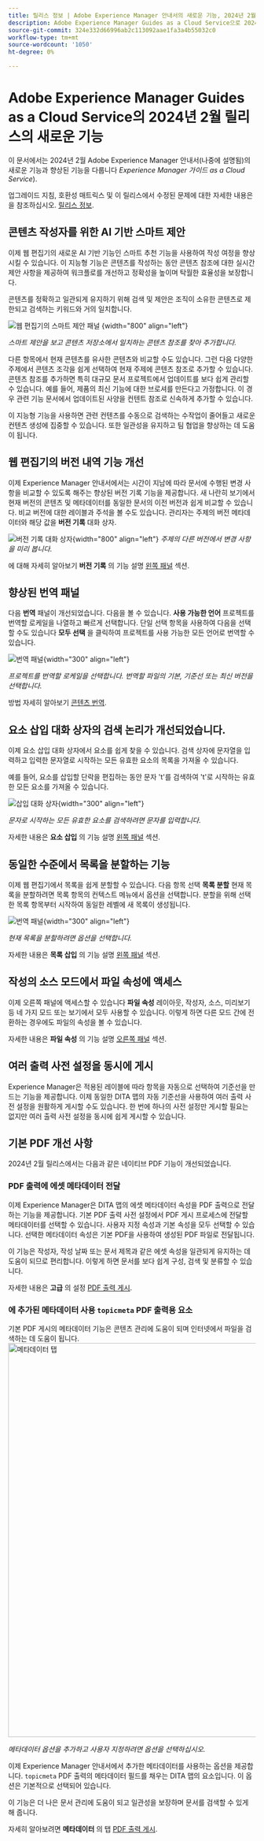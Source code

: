 ```yaml
---
title: 릴리스 정보 | Adobe Experience Manager 안내서의 새로운 기능, 2024년 2월 릴리스
description: Adobe Experience Manager Guides as a Cloud Service으로 2024년 2월 릴리스의 새로운 기능과 향상된 기능을 알아보십시오.
source-git-commit: 324e332d66996ab2c113092aae1fa3a4b55032c0
workflow-type: tm+mt
source-wordcount: '1050'
ht-degree: 0%

---
```


# Adobe Experience Manager Guides as a Cloud Service의 2024년 2월 릴리스의 새로운 기능

이 문서에서는 2024년 2월 Adobe Experience Manager 안내서(나중에 설명됨)의 새로운 기능과 향상된 기능을 다룹니다 *Experience Manager 가이드 as a Cloud Service*).

업그레이드 지침, 호환성 매트릭스 및 이 릴리스에서 수정된 문제에 대한 자세한 내용은 을 참조하십시오. [릴리스 정보](release-notes-2023.12.0.md).

## 콘텐츠 작성자를 위한 AI 기반 스마트 제안

이제 웹 편집기의 새로운 AI 기반 기능인 스마트 추천 기능을 사용하여 작성 여정을 향상시킬 수 있습니다. 이 지능형 기능은 콘텐츠를 작성하는 동안 콘텐츠 참조에 대한 실시간 제안 사항을 제공하여 워크플로를 개선하고 정확성을 높이며 탁월한 효율성을 보장합니다.


콘텐츠를 정확하고 일관되게 유지하기 위해 검색 및 제안은 조직이 소유한 콘텐츠로 제한되고 검색하는 키워드와 거의 일치합니다.

![웹 편집기의 스마트 제안 패널 ](web-editor-smart-suggestion.png) {width="800" align="left"}


*스마트 제안을 보고 콘텐츠 저장소에서 일치하는 콘텐츠 참조를 찾아 추가합니다.*

다른 항목에서 현재 콘텐츠를 유사한 콘텐츠와 비교할 수도 있습니다. 그런 다음 다양한 주제에서 콘텐츠 조각을 쉽게 선택하여 현재 주제에 콘텐츠 참조로 추가할 수 있습니다. 콘텐츠 참조를 추가하면 특히 대규모 문서 프로젝트에서 업데이트를 보다 쉽게 관리할 수 있습니다. 예를 들어, 제품의 최신 기능에 대한 브로셔를 만든다고 가정합니다. 이 경우 관련 기능 문서에서 업데이트된 사양을 컨텐트 참조로 신속하게 추가할 수 있습니다.

이 지능형 기능을 사용하면 관련 컨텐츠를 수동으로 검색하는 수작업이 줄어들고 새로운 컨텐츠 생성에 집중할 수 있습니다.  또한 일관성을 유지하고 팀 협업을 향상하는 데 도움이 됩니다.

## 웹 편집기의 버전 내역 기능 개선

이제 Experience Manager 안내서에서는 시간이 지남에 따라 문서에 수행된 변경 사항을 비교할 수 있도록 해주는 향상된 버전 기록 기능을 제공합니다. 새 나란히 보기에서 현재 버전의 콘텐츠 및 메타데이터를 동일한 문서의 이전 버전과 쉽게 비교할 수 있습니다. 비교 버전에 대한 레이블과 주석을 볼 수도 있습니다. 관리자는 주제의 버전 메타데이터와 해당 값을 **버전 기록** 대화 상자.

![버전 기록 대화 상자](assets/version-history-dialog-web-editor.png){width="800" align="left"}
*주제의 다른 버전에서 변경 사항을 미리 봅니다.*


에 대해 자세히 알아보기 **버전 기록** 의 기능 설명 [왼쪽 패널](../user-guide/web-editor-features.md#id2051EA0M0HS) 섹션.

## 향상된 번역 패널

다음 **번역** 패널이 개선되었습니다.  다음을 볼 수 있습니다. **사용 가능한 언어** 프로젝트를 번역할 로케일을 나열하고 빠르게 선택합니다. 단일 선택 항목을 사용하여 다음을 선택할 수도 있습니다 **모두 선택** 을 클릭하여 프로젝트를 사용 가능한 모든 언어로 번역할 수 있습니다.

![번역 패널](assets/translation-languages-4.4.png){width="300" align="left"}

*프로젝트를 번역할 로케일을 선택합니다. 번역할 파일의 기본, 기준선 또는 최신 버전을 선택합니다.*

방법 자세히 알아보기 [콘텐츠 번역](../user-guide/translation.md).


## 요소 삽입 대화 상자의 검색 논리가 개선되었습니다.

이제 요소 삽입 대화 상자에서 요소를 쉽게 찾을 수 있습니다.  검색 상자에 문자열을 입력하고 입력한 문자열로 시작하는 모든 유효한 요소의 목록을 가져올 수 있습니다.

예를 들어, 요소를 삽입할 단락을 편집하는 동안 문자 &#39;t&#39;를 검색하여 &#39;t&#39;로 시작하는 유효한 모든 요소를 가져올 수 있습니다.


![삽입 대화 상자](assets/insert-element.png){width="300" align="left"}

*문자로 시작하는 모든 유효한 요소를 검색하려면 문자를 입력합니다.*


자세한 내용은 **요소 삽입** 의 기능 설명 [왼쪽 패널](../user-guide/web-editor-features.md#id2051EA0M0HS) 섹션.


## 동일한 수준에서 목록을 분할하는 기능

이제 웹 편집기에서 목록을 쉽게 분할할 수 있습니다. 다음 항목 선택 **목록 분할** 현재 목록을 분할하려면 목록 항목의 컨텍스트 메뉴에서 옵션을 선택합니다. 분할을 위해 선택한 목록 항목부터 시작하여 동일한 레벨에 새 목록이 생성됩니다.

![번역 패널](assets/context-menu-split-list.png){width="300" align="left"}

*현재 목록을 분할하려면 옵션을 선택합니다.*

자세한 내용은 **목록 삽입** 의 기능 설명 [왼쪽 패널](../user-guide/web-editor-features.md#id2051EA0M0HS) 섹션.

## 작성의 소스 모드에서 파일 속성에 액세스

이제 오른쪽 패널에 액세스할 수 있습니다 **파일 속성** 레이아웃, 작성자, 소스, 미리보기 등 네 가지 모드 또는 보기에서 모두 사용할 수 있습니다.  이렇게 하면 다른 모드 간에 전환하는 경우에도 파일의 속성을 볼 수 있습니다.

자세한 내용은 **파일 속성** 의 기능 설명 [오른쪽 패널](../user-guide/web-editor-features.md#id2051EB003YK) 섹션.

## 여러 출력 사전 설정을 동시에 게시

Experience Manager은 적용된 레이블에 따라 항목을 자동으로 선택하여 기준선을 만드는 기능을 제공합니다. 이제 동일한 DITA 맵의 자동 기준선을 사용하여 여러 출력 사전 설정을 원활하게 게시할 수도 있습니다. 한 번에 하나의 사전 설정만 게시할 필요는 없지만 여러 출력 사전 설정을 동시에 쉽게 게시할 수 있습니다.


## 기본 PDF 개선 사항

2024년 2월 릴리스에서는 다음과 같은 네이티브 PDF 기능이 개선되었습니다.

### PDF 출력에 에셋 메타데이터 전달

이제 Experience Manager은 DITA 맵의 에셋 메타데이터 속성을 PDF 출력으로 전달하는 기능을 제공합니다.
기본 PDF 출력 사전 설정에서 PDF 게시 프로세스에 전달할 메타데이터를 선택할 수 있습니다. 사용자 지정 속성과 기본 속성을 모두 선택할 수 있습니다.  선택한 메타데이터 속성은 기본 PDF을 사용하여 생성된 PDF 파일로 전달됩니다.

이 기능은 작성자, 작성 날짜 또는 문서 제목과 같은 에셋 속성을 일관되게 유지하는 데 도움이 되므로 편리합니다. 이렇게 하면 문서를 보다 쉽게 구성, 검색 및 분류할 수 있습니다.

자세한 내용은 **고급** 의 설정 [PDF 출력 게시](../web-editor/native-pdf-web-editor.md).


### 에 추가된 메타데이터 사용 `topicmeta` PDF 출력용 요소

기본 PDF 게시의 메타데이터 기능은 콘텐츠 관리에 도움이 되며 인터넷에서 파일을 검색하는 데 도움이 됩니다.
<img src="assets/pdf-metadata-4-4.png" alt="메타데이터 탭" width="800">

*메타데이터 옵션을 추가하고 사용자 지정하려면 옵션을 선택하십시오.*

이제 Experience Manager 안내서에서 추가한 메타데이터를 사용하는 옵션을 제공합니다. `topicmeta` PDF 출력의 메타데이터 필드를 채우는 DITA 맵의 요소입니다. 이 옵션은 기본적으로 선택되어 있습니다.

이 기능은 더 나은 문서 관리에 도움이 되고 일관성을 보장하며 문서를 검색할 수 있게 해 줍니다.

자세히 알아보려면 **메타데이터** 의 탭 [PDF 출력 게시](../web-editor/native-pdf-web-editor.md).